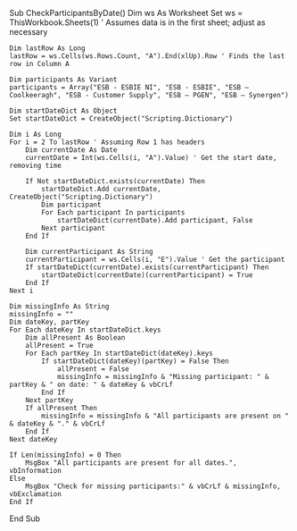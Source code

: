 Sub CheckParticipantsByDate()
    Dim ws As Worksheet
    Set ws = ThisWorkbook.Sheets(1) ' Assumes data is in the first sheet; adjust as necessary
    
    Dim lastRow As Long
    lastRow = ws.Cells(ws.Rows.Count, "A").End(xlUp).Row ' Finds the last row in Column A
    
    Dim participants As Variant
    participants = Array("ESB - ESBIE NI", "ESB - ESBIE", "ESB – Coolkeeragh", "ESB - Customer Supply", "ESB – PGEN", "ESB – Synergen")
    
    Dim startDateDict As Object
    Set startDateDict = CreateObject("Scripting.Dictionary")
    
    Dim i As Long
    For i = 2 To lastRow ' Assuming Row 1 has headers
        Dim currentDate As Date
        currentDate = Int(ws.Cells(i, "A").Value) ' Get the start date, removing time
        
        If Not startDateDict.exists(currentDate) Then
            startDateDict.Add currentDate, CreateObject("Scripting.Dictionary")
            Dim participant
            For Each participant In participants
                startDateDict(currentDate).Add participant, False
            Next participant
        End If
        
        Dim currentParticipant As String
        currentParticipant = ws.Cells(i, "E").Value ' Get the participant
        If startDateDict(currentDate).exists(currentParticipant) Then
            startDateDict(currentDate)(currentParticipant) = True
        End If
    Next i
    
    Dim missingInfo As String
    missingInfo = ""
    Dim dateKey, partKey
    For Each dateKey In startDateDict.keys
        Dim allPresent As Boolean
        allPresent = True
        For Each partKey In startDateDict(dateKey).keys
            If startDateDict(dateKey)(partKey) = False Then
                allPresent = False
                missingInfo = missingInfo & "Missing participant: " & partKey & " on date: " & dateKey & vbCrLf
            End If
        Next partKey
        If allPresent Then
            missingInfo = missingInfo & "All participants are present on " & dateKey & "." & vbCrLf
        End If
    Next dateKey
    
    If Len(missingInfo) = 0 Then
        MsgBox "All participants are present for all dates.", vbInformation
    Else
        MsgBox "Check for missing participants:" & vbCrLf & missingInfo, vbExclamation
    End If
End Sub
